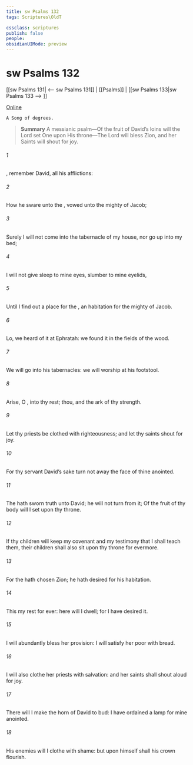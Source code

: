 ```yaml
---
title: sw Psalms 132
tags: Scriptures\OldT

cssclass: scriptures
publish: false
people:
obsidianUIMode: preview
---
```


# sw Psalms 132
[[sw Psalms 131| <-- sw Psalms 131]] | [[Psalms]] | [[sw Psalms 133|sw Psalms 133 --> ]]

[Online](https://churchofjesuschrist.org/study/scriptures/ot/ps/132?lang=eng)

```
A Song of degrees.
```

> __Summary__
A messianic psalm—Of the fruit of David’s loins will the Lord set One upon His throne—The Lord will bless Zion, and her Saints will shout for joy.

###### 1 
, remember David,  all his afflictions:

###### 2 
How he sware unto the ,  vowed unto the mighty  of Jacob;

###### 3 
Surely I will not come into the tabernacle of my house, nor go up into my bed;

###### 4 
I will not give sleep to mine eyes,  slumber to mine eyelids,

###### 5 
Until I find out a place for the , an habitation for the mighty  of Jacob.

###### 6 
Lo, we heard of it at Ephratah: we found it in the fields of the wood.

###### 7 
We will go into his tabernacles: we will worship at his footstool.

###### 8 
Arise, O , into thy rest; thou, and the ark of thy strength.

###### 9 
Let thy priests be clothed with righteousness; and let thy saints shout for joy.

###### 10 
For thy servant David’s sake turn not away the face of thine anointed.

###### 11 
The  hath sworn  truth unto David; he will not turn from it; Of the fruit of thy body will I set upon thy throne.

###### 12 
If thy children will keep my covenant and my testimony that I shall teach them, their children shall also sit upon thy throne for evermore.

###### 13 
For the  hath chosen Zion; he hath desired  for his habitation.

###### 14 
This  my rest for ever: here will I dwell; for I have desired it.

###### 15 
I will abundantly bless her provision: I will satisfy her poor with bread.

###### 16 
I will also clothe her priests with salvation: and her saints shall shout aloud for joy.

###### 17 
There will I make the horn of David to bud: I have ordained a lamp for mine anointed.

###### 18 
His enemies will I clothe with shame: but upon himself shall his crown flourish.

